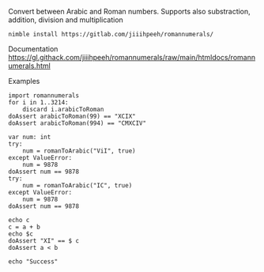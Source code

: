 Convert between Arabic and Roman numbers. Supports also substraction, addition, division and multiplication
```
nimble install https://gitlab.com/jiiihpeeh/romannumerals/
```
Documentation
https://gl.githack.com/jiiihpeeh/romannumerals/raw/main/htmldocs/romannumerals.html

Examples

```
import romannumerals
for i in 1..3214:
    discard i.arabicToRoman
doAssert arabicToRoman(99) == "XCIX"
doAssert arabicToRoman(994) == "CMXCIV"

var num: int
try:
    num = romanToArabic("ViI", true)
except ValueError:
    num = 9878
doAssert num == 9878
try:
    num = romanToArabic("IC", true)
except ValueError:
    num = 9878
doAssert num == 9878

echo c
c = a + b
echo $c
doAssert "XI" == $ c
doAssert a < b

echo "Success"
```



